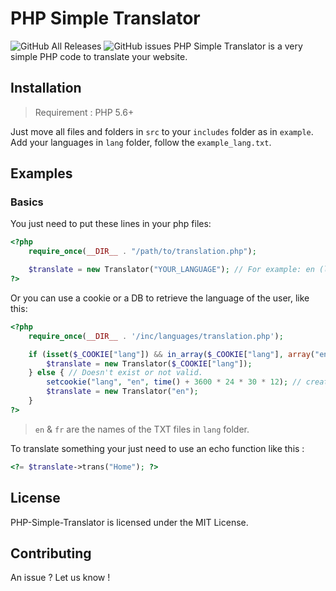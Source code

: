 # PHP Simple Translator
![GitHub All Releases](https://img.shields.io/github/downloads/Kalinkagit/PHP-Simple-Translator/total) ![GitHub issues](https://img.shields.io/github/issues/Kalinkagit/PHP-Simple-Translator)
PHP Simple Translator is a very simple PHP code to translate your website.

## Installation

> Requirement : PHP 5.6+

Just move all files and folders in `src` to your `includes` folder as in `example`.
Add your languages in `lang` folder, follow the `example_lang.txt`.

## Examples
### Basics
You just need to put these lines in your php files:
```php
<?php
    require_once(__DIR__ . "/path/to/translation.php");

    $translate = new Translator("YOUR_LANGUAGE"); // For example: en (like en.txt).
?>
```
Or you can use a cookie or a DB to retrieve the language of the user, like this:

```php
<?php 
    require_once(__DIR__ . '/inc/languages/translation.php');

    if (isset($_COOKIE["lang"]) && in_array($_COOKIE["lang"], array("en", "fr"))) { // Check if the cookie exist and if the lang of the cookie exist too.
        $translate = new Translator($_COOKIE["lang"]);
    } else { // Doesn't exist or not valid.
        setcookie("lang", "en", time() + 3600 * 24 * 30 * 12); // create the cookie.
        $translate = new Translator("en");
    }
?>
```
> `en` & `fr` are the names of the TXT files in `lang` folder.

To translate something your just need to use an echo function like this :
```php
<?= $translate->trans("Home"); ?>
```
## License
PHP-Simple-Translator is licensed under the MIT License.

## Contributing
An issue ? Let us know !
